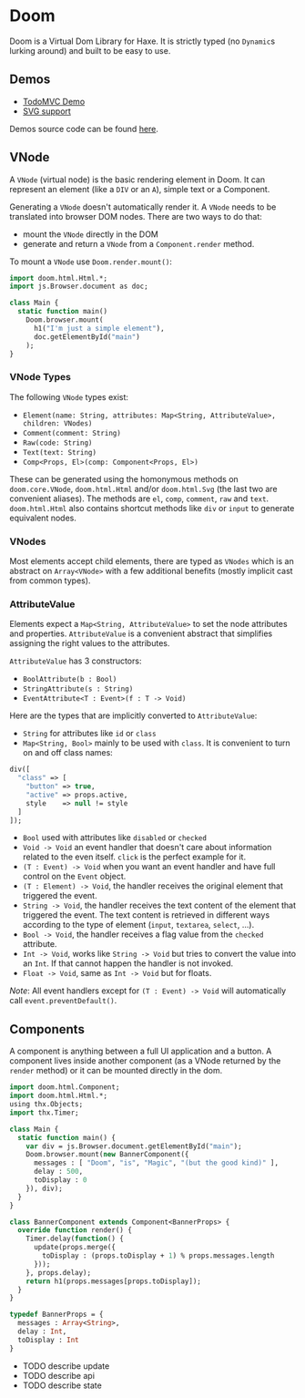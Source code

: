 # Doom

Doom is a Virtual Dom Library for Haxe. It is strictly typed (no `Dynamic`s
lurking around) and built to be easy to use.

## Demos

* [TodoMVC Demo](https://rawgit.com/fponticelli/doom-demos/master/todomvc/index.html)
* [SVG support](https://rawgit.com/fponticelli/doom-demos/master/svg/www/index.html)

Demos source code can be found [here](https://github.com/fponticelli/doom-demos/).

## VNode

A `VNode` (virtual node) is the basic rendering element in Doom. It can
represent an element (like a `DIV` or an `A`), simple text or a Component.

Generating a `VNode` doesn't automatically render it. A `VNode` needs to be
translated into browser DOM nodes. There are two ways to do that:

* mount the `VNode` directly in the DOM
* generate and return a `VNode` from a `Component.render` method.

To mount a `VNode` use `Doom.render.mount()`:

```haxe
import doom.html.Html.*;
import js.Browser.document as doc;

class Main {
  static function main()
    Doom.browser.mount(
      h1("I'm just a simple element"),
      doc.getElementById("main")
    );
}
```

### VNode Types

The following `VNode` types exist:

* `Element(name: String, attributes: Map<String, AttributeValue>, children: VNodes)`
* `Comment(comment: String)`
* `Raw(code: String)`
* `Text(text: String)`
* `Comp<Props, El>(comp: Component<Props, El>)`

These can be generated using the homonymous methods on `doom.core.VNode`, `doom.html.Html` and/or `doom.html.Svg` (the last two are convenient aliases). The methods are `el`, `comp`, `comment`, `raw` and `text`. `doom.html.Html` also contains shortcut methods like `div` or `input` to generate equivalent
nodes.

### VNodes

Most elements accept child elements, there are typed as `VNodes` which is an abstract on `Array<VNode>` with a few additional benefits (mostly implicit cast from common types).

### AttributeValue

Elements expect a `Map<String, AttributeValue>` to set the node attributes and properties. `AttributeValue` is a convenient abstract that simplifies assigning the right values to the attributes.

`AttributeValue` has 3 constructors:

* `BoolAttribute(b : Bool)`
* `StringAttribute(s : String)`
* `EventAttribute<T : Event>(f : T -> Void)`

Here are the types that are implicitly converted to `AttributeValue`:

* `String` for attributes like `id` or `class`
* `Map<String, Bool>` mainly to be used with `class`. It is convenient to turn
    on and off class names:

```haxe
div([
  "class" => [
    "button" => true,
    "active" => props.active,
    style    => null != style
  ]
]);
```

* `Bool` used with attributes like `disabled` or `checked`
* `Void -> Void` an event handler that doesn't care about information
  related to the even itself. `click` is the perfect example for it.
* `(T : Event) -> Void` when you want an event handler and have full control
  on the `Event` object.
* `(T : Element) -> Void`, the handler receives the original element that
  triggered the event.
* `String -> Void`, the handler receives the text content of the element
  that triggered the event. The text content is retrieved in different ways
  according to the type of element (`input`, `textarea`, `select`, ...).
* `Bool -> Void`, the handler receives a flag value from the `checked`
  attribute.
* `Int -> Void`, works like `String -> Void` but tries to convert the value
  into an `Int`. If that cannot happen the handler is not invoked.
* `Float -> Void`, same as `Int -> Void` but for floats.

*Note*: All event handlers except for `(T : Event) -> Void` will automatically
call `event.preventDefault()`.

## Components

A component is anything between a full UI application and a button. A component
lives inside another component (as a VNode returned by the `render` method) or it can be mounted directly in the dom.

```haxe
import doom.html.Component;
import doom.html.Html.*;
using thx.Objects;
import thx.Timer;

class Main {
  static function main() {
    var div = js.Browser.document.getElementById("main");
    Doom.browser.mount(new BannerComponent({
      messages : [ "Doom", "is", "Magic", "(but the good kind)" ],
      delay : 500,
      toDisplay : 0
    }), div);
  }
}

class BannerComponent extends Component<BannerProps> {
  override function render() {
    Timer.delay(function() {
      update(props.merge({
        toDisplay : (props.toDisplay + 1) % props.messages.length
      }));
    }, props.delay);
    return h1(props.messages[props.toDisplay]);
  }
}

typedef BannerProps = {
  messages : Array<String>,
  delay : Int,
  toDisplay : Int
}
```

* TODO describe update
* TODO describe api
* TODO describe state
